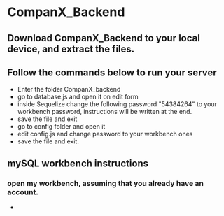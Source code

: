 # CompanX_Backend
## Download CompanX_Backend to your local device, and extract the files. 
## Follow the commands below to run your server
- Enter the folder CompanX_backend
- go to database.js and open it on edit form
- inside Sequelize change the following password "54384264" to your workbench password, instructions will be written at the end.
- save the file and exit
- go to config folder and open it
- edit config.js and change password to your workbench ones
- save the file and exit.

## mySQL workbench instructions 
### open my workbench, assuming that you already have an account. 
- 
